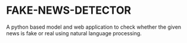 # FAKE-NEWS-DETECTOR
A python based model and web application to check whether the given news is fake or real using natural language processing.

